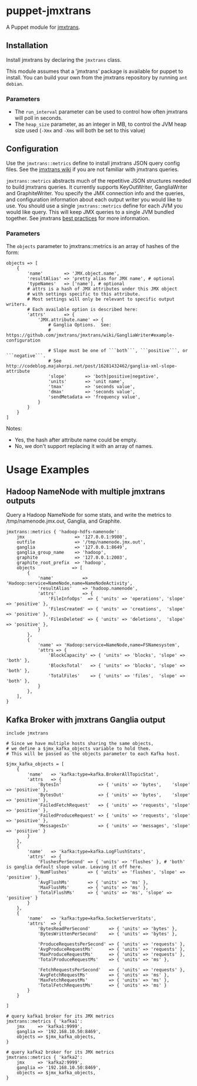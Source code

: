 # puppet-jmxtrans

A Puppet module for [jmxtrans](https://github.com/jmxtrans/jmxtrans).

## Installation

Install jmxtrans by declaring the `jmxtrans` class.

This module assumes that a 'jmxtrans' package is available for
puppet to install.  You can build your own from the jmxtrans repository
by running ```ant debian```.

### Parameters

* The `run_interval` parameter can be used to control how often jmxtrans will poll in seconds.
* The `heap_size` parameter, as an integer in MB, to control the JVM heap size used (`-Xmx` and `-Xms` will both be set to this value)

## Configuration

Use the ```jmxtrans::metrics``` define to install
jmxtrans JSON query config files.  See the [jmxtrans wiki](https://github.com/jmxtrans/jmxtrans/wiki/Queries)
if you are not familiar with jmxtrans queries.

```jmxtrans::metrics``` abstracts much of the repetitive JSON structures
needed to build jmxtrans queries.  It currently supports KeyOutWriter,
GangliaWriter and GraphiteWriter.  You specify the JMX connection info
and the queries, and configuration information about each output writer
you would like to use.  You should use a single ```jmxtrans::metrics```
define for each JVM you would like query.  This will keep JMX queries
to a single JVM bundled together.  See jmxtrans
[best practices](https://github.com/jmxtrans/jmxtrans/wiki/BestPractices)
for more information.

### Parameters

The ```objects``` parameter to jmxtrans::metrics is an array of hashes of the form:

```puppet
objects => [
    {
        'name'        => 'JMX.object.name',
        'resultAlias' => 'pretty alias for JMX name', # optional
        'typeNames'   => ['name'], # optional
        # attrs is a hash of JMX attributes under this JMX object
        # with settings specific to this attribute.
        # Most settings will only be relevant to specific output writers.
        # Each available option is described here:
        'attrs'       => {
            'JMX.attribute.name' => {
                # Ganglia Options.  See:
                # https://github.com/jmxtrans/jmxtrans/wiki/GangliaWriter#example-configuration

                # Slope must be one of ```both```, ```positive```, or ```negative```.
                # See http://codeblog.majakorpi.net/post/16281432462/ganglia-xml-slope-attribute
                'slope'       => 'both|positive|negative',
                'units'       => 'unit name',
                'tmax'        => 'seconds value',
                'dmax'        => 'seconds value',
                'sendMetadata => 'frequency value',
            }
        }
    }
]
```
Notes:

- Yes, the hash after attribute name could be empty.
- No, we don't support replacing it with an array of names.

# Usage Examples

## Hadoop NameNode with multiple jmxtrans outputs

Query a Hadoop NameNode for some stats, and write the metrics to
/tmp/namenode.jmx.out, Ganglia, and Graphite.

```puppet
jmxtrans::metrics { 'hadoop-hdfs-namenode':
    jmx                   => '127.0.0.1:9980',
    outfile               => '/tmp/namenode.jmx.out',
    ganglia               => '127.0.0.1:8649',
    ganglia_group_name    => 'hadoop',
    graphite              => '127.0.0.1:2003',
    graphite_root_prefix  => 'hadoop',
    objects              => [
        {
            'name'           =>  'Hadoop:service=NameNode,name=NameNodeActivity',
            'resultAlias'    => 'hadoop.namenode',
            'attrs'          => {
                'FileInfoOps'  => { 'units' => 'operations', 'slope' => 'positive' },
                'FilesCreated' => { 'units' => 'creations',  'slope' => 'positive' },
                'FilesDeleted' => { 'units' => 'deletions',  'slope' => 'positive' },
            }
        },
        {
            'name' => 'Hadoop:service=NameNode,name=FSNamesystem',
            'attrs => {
                'BlockCapacity' => { 'units' => 'blocks', 'slope' => 'both' },
                'BlocksTotal'   => { 'units' => 'blocks', 'slope' => 'both' },
                'TotalFiles'    => { 'units' => 'files',  'slope' => 'both' },
            }
        },
    ],
}
```

## Kafka Broker with jmxtrans Ganglia output

```puppet
include jmxtrans

# Since we have multiple hosts sharing the same objects,
# we define a $jmx_kafka_objects variable to hold them.
# This will be passed as the objects parameter to each Kafka host.

$jmx_kafka_objects = [
    {
        'name'   => 'kafka:type=kafka.BrokerAllTopicStat',
        'attrs   => {
            'BytesIn'              => { 'units' => 'bytes',    'slope' => 'positive' },
            'BytesOut'             => { 'units' => 'bytes',    'slope' => 'positive' },
            'FailedFetchRequest'   => { 'units' => 'requests', 'slope' => 'positive' },
            'FailedProduceRequest' => { 'units' => 'requests', 'slope' => 'positive' },
            'MessagesIn'           => { 'units' => 'messages', 'slope' => 'positive' }
        }
    },
    {
        'name'   => 'kafka:type=kafka.LogFlushStats',
        'attrs'  => {
            'FlushesPerSecond' => { 'units' => 'flushes' }, # 'both' is ganglia default slope value. Leaving it off here.
            'NumFlushes'       => { 'units' => 'flushes', 'slope' => 'positive' },
            'AvgFlushMs'       => { 'units' => 'ms' },
            'MaxFlushMs'       => { 'units' => 'ms' },
            'TotalFlushMs'     => { 'units' => 'ms', 'slope' => 'positive' }
        }
    },
    {
        'name'   => 'kafka:type=kafka.SocketServerStats',
        'attrs'  => {
            'BytesReadPerSecond'       => { 'units' => 'bytes' },
            'BytesWrittenPerSecond'    => { 'units' => 'bytes' },

            'ProduceRequestsPerSecond' => { 'units' => 'requests' },
            'AvgProduceRequestMs'      => { 'units' => 'requests' },
            'MaxProduceRequestMs'      => { 'units' => 'requests' },
            'TotalProduceRequestMs'    => { 'units' => 'ms' },

            'FetchRequestsPerSecond'   => { 'units' => 'requests' },
            'AvgFetchRequestMs'        => { 'units' => 'ms' },
            'MaxFetchRequestMs'        => { 'units' => 'ms' },
            'TotalFetchRequestMs'      => { 'units' => 'ms' }
        }
    }

]

# query kafka1 broker for its JMX metrics
jmxtrans::metrics { 'kafka1':
    jmx     => 'kafka1:9999',
    ganglia => '192.168.10.50:8469',
    objects => $jmx_kafka_objects,
}

# query kafka2 broker for its JMX metrics
jmxtrans::metrics { 'kafka2':
    jmx     => 'kafka2:9999',
    ganglia => '192.168.10.50:8469',
    objects => $jmx_kafka_objects,
}
```

